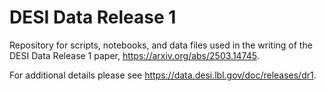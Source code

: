 # DESI Data Release 1

Repository for scripts, notebooks, and data files used in the writing
of the DESI Data Release 1 paper, https://arxiv.org/abs/2503.14745.

For additional details please see
https://data.desi.lbl.gov/doc/releases/dr1.
